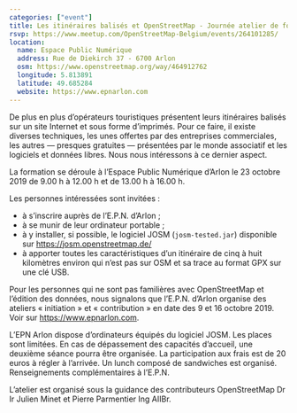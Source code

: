 ```yaml
---
categories: ["event"]
title: Les itinéraires balisés et OpenStreetMap - Journée atelier de formation
rsvp: https://www.meetup.com/OpenStreetMap-Belgium/events/264101285/
location:
  name: Espace Public Numérique
  address: Rue de Diekirch 37 - 6700 Arlon
  osm: https://www.openstreetmap.org/way/464912762
  longitude: 5.813891
  latitude: 49.685284
  website: https://www.epnarlon.com
---
```


De plus en plus d’opérateurs touristiques présentent leurs itinéraires balisés sur un site Internet et sous forme d’imprimés. Pour ce faire, il existe diverses techniques, les unes offertes par des entreprises commerciales, les autres — presques gratuites — présentées par le monde associatif et les logiciels et données libres. Nous nous intéressons à ce dernier aspect.

La formation se déroule à l’Espace Public Numérique d’Arlon le 23 octobre 2019 de 9.00 h à 12.00 h et de 13.00 h à 16.00 h.

Les personnes intéressées sont invitées :
- à s’inscrire auprès de l’E.P.N. d’Arlon ;
- à se munir de leur ordinateur portable ;
- à y installer, si possible, le logiciel JOSM (`josm-tested.jar`) disponible sur <https://josm.openstreetmap.de/>
- à apporter toutes les caractéristiques d’un itinéraire de cinq à huit kilomètres environ qui n’est pas sur OSM et sa trace au format GPX sur une clé USB.

Pour les personnes qui ne sont pas familières avec OpenStreetMap et l’édition des données, nous signalons que l’E.P.N. d’Arlon organise des ateliers « initiation » et « contribution » en date des 9 et 16 octobre 2019. Voir sur <https://www.epnarlon.com>.

L’EPN Arlon dispose d’ordinateurs équipés du logiciel JOSM. Les places sont limitées. En cas de dépassement des capacités d’accueil, une deuxième séance pourra être organisée. La participation aux frais est de 20 euros à régler à l’arrivée. Un lunch composé de sandwiches est organisé. Renseignements complémentaires à l’E.P.N.

L’atelier est organisé sous la guidance des contributeurs OpenStreetMap
Dr Ir Julien Minet et Pierre Parmentier Ing AIIBr.
